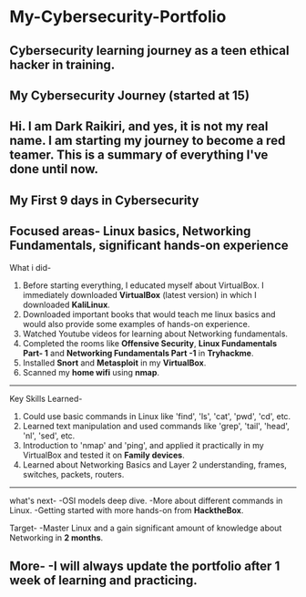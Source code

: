 # My-Cybersecurity-Portfolio
Cybersecurity learning journey as a teen ethical hacker in training.
-----

My Cybersecurity Journey (started at 15)
-----
Hi. I am Dark Raikiri, and yes, it is not my real name. I am starting my journey to become a red teamer. This is a summary of everything I've done until now. 
-----
**My First 9 days in Cybersecurity**
-----


Focused areas- Linux basics, Networking Fundamentals, significant hands-on experience
-----

What i did-
1) Before starting everything, I educated myself about VirtualBox. I immediately downloaded **VirtualBox** (latest version) in which I downloaded **KaliLinux**.
2) Downloaded important books that would teach me linux basics and would also provide some examples of hands-on experience.
3) Watched Youtube videos for learning about Networking fundamentals. 
4) Completed the rooms like **Offensive Security**, **Linux Fundamentals Part- 1** and **Networking Fundamentals Part -1** in **Tryhackme**.
5) Installed **Snort** and **Metasploit** in my **VirtualBox**. 
6) Scanned my **home wifi** using **nmap**.
-----

Key Skills Learned-
1) Could use basic commands in Linux like 'find', 'ls', 'cat', 'pwd', 'cd', etc.
2) Learned text manipulation and used commands like 'grep', 'tail', 'head', 'nl', 'sed', etc.
3) Introduction to 'nmap' and 'ping', and applied it practically in my VirtualBox and tested it on **Family devices**.
4) Learned about Networking Basics and Layer 2 understanding, frames, switches, packets, routers.
-----

what's next- 
-OSI models deep dive.
-More about different commands in Linux.
-Getting started with more hands-on from **HacktheBox**.

Target-
-Master Linux and a gain significant amount of knowledge about Networking in **2 months**. 

More- 
-I will always update the portfolio after **1 week** of learning and practicing. 
-----
